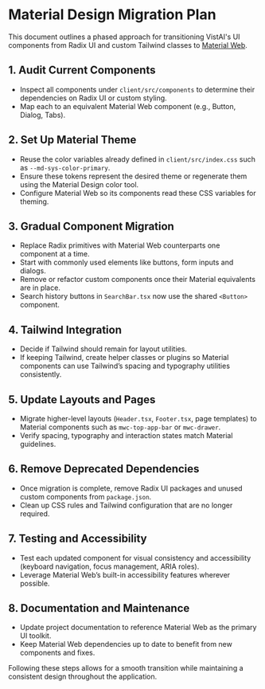 # Material Design Migration Plan

This document outlines a phased approach for transitioning VistAI's UI components from Radix UI and custom Tailwind classes to [Material Web](https://github.com/material-components/material-web).

## 1. Audit Current Components
- Inspect all components under `client/src/components` to determine their dependencies on Radix UI or custom styling.
- Map each to an equivalent Material Web component (e.g., Button, Dialog, Tabs).

## 2. Set Up Material Theme
- Reuse the color variables already defined in `client/src/index.css` such as `--md-sys-color-primary`.
- Ensure these tokens represent the desired theme or regenerate them using the Material Design color tool.
- Configure Material Web so its components read these CSS variables for theming.

## 3. Gradual Component Migration
- Replace Radix primitives with Material Web counterparts one component at a time.
- Start with commonly used elements like buttons, form inputs and dialogs.
- Remove or refactor custom components once their Material equivalents are in place.
- Search history buttons in `SearchBar.tsx` now use the shared `<Button>` component.

## 4. Tailwind Integration
- Decide if Tailwind should remain for layout utilities.
- If keeping Tailwind, create helper classes or plugins so Material components can use Tailwind’s spacing and typography utilities consistently.

## 5. Update Layouts and Pages
- Migrate higher-level layouts (`Header.tsx`, `Footer.tsx`, page templates) to Material components such as `mwc-top-app-bar` or `mwc-drawer`.
- Verify spacing, typography and interaction states match Material guidelines.

## 6. Remove Deprecated Dependencies
- Once migration is complete, remove Radix UI packages and unused custom components from `package.json`.
- Clean up CSS rules and Tailwind configuration that are no longer required.

## 7. Testing and Accessibility
- Test each updated component for visual consistency and accessibility (keyboard navigation, focus management, ARIA roles).
- Leverage Material Web’s built-in accessibility features wherever possible.

## 8. Documentation and Maintenance
- Update project documentation to reference Material Web as the primary UI toolkit.
- Keep Material Web dependencies up to date to benefit from new components and fixes.

Following these steps allows for a smooth transition while maintaining a consistent design throughout the application.
